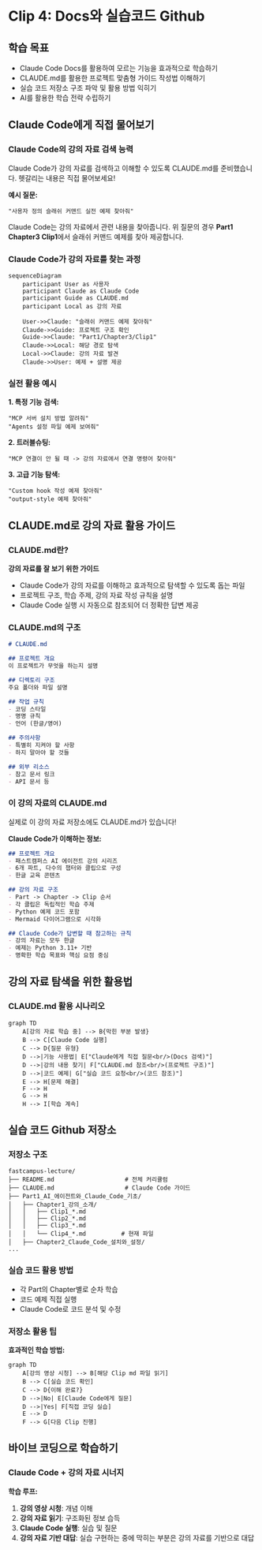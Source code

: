 # Clip 4: Docs와 실습코드 Github

## 학습 목표

* Claude Code Docs를 활용하여 모르는 기능을 효과적으로 학습하기
* CLAUDE.md를 활용한 프로젝트 맞춤형 가이드 작성법 이해하기
* 실습 코드 저장소 구조 파악 및 활용 방법 익히기
* AI를 활용한 학습 전략 수립하기

## Claude Code에게 직접 물어보기

### Claude Code의 강의 자료 검색 능력

Claude Code가 강의 자료를 검색하고 이해할 수 있도록 CLAUDE.md를 준비했습니다. 헷갈리는 내용은 직접 물어보세요!

**예시 질문:**

```
"사용자 정의 슬래쉬 커맨드 실전 예제 찾아줘"
```

Claude Code는 강의 자료에서 관련 내용을 찾아줍니다. 위 질문의 경우 **Part1 Chapter3 Clip1**에서 슬래쉬 커맨드 예제를 찾아 제공합니다.

### Claude Code가 강의 자료를 찾는 과정

```mermaid
sequenceDiagram
    participant User as 사용자
    participant Claude as Claude Code
    participant Guide as CLAUDE.md
    participant Local as 강의 자료

    User->>Claude: "슬래쉬 커맨드 예제 찾아줘"
    Claude->>Guide: 프로젝트 구조 확인
    Guide->>Claude: "Part1/Chapter3/Clip1"
    Claude->>Local: 해당 경로 탐색
    Local->>Claude: 강의 자료 발견
    Claude->>User: 예제 + 설명 제공
```

### 실전 활용 예시

**1. 특정 기능 검색:**

```
"MCP 서버 설치 방법 알려줘"
"Agents 설정 파일 예제 보여줘"
```

**2. 트러블슈팅:**

```
"MCP 연결이 안 될 때 -> 강의 자료에서 연결 명령어 찾아줘"
```

**3. 고급 기능 탐색:**

```
"Custom hook 작성 예제 찾아줘"
"output-style 예제 찾아줘"
```

## CLAUDE.md로 강의 자료 활용 가이드

### CLAUDE.md란?

**강의 자료를 잘 보기 위한 가이드**

* Claude Code가 강의 자료를 이해하고 효과적으로 탐색할 수 있도록 돕는 파일
* 프로젝트 구조, 학습 주제, 강의 자료 작성 규칙을 설명
* Claude Code 실행 시 자동으로 참조되어 더 정확한 답변 제공

### CLAUDE.md의 구조

```markdown
# CLAUDE.md

## 프로젝트 개요
이 프로젝트가 무엇을 하는지 설명

## 디렉토리 구조
주요 폴더와 파일 설명

## 작업 규칙
- 코딩 스타일
- 명명 규칙
- 언어 (한글/영어)

## 주의사항
- 특별히 지켜야 할 사항
- 하지 말아야 할 것들

## 외부 리소스
- 참고 문서 링크
- API 문서 등
```

### 이 강의 자료의 CLAUDE.md

실제로 이 강의 자료 저장소에도 CLAUDE.md가 있습니다!

**Claude Code가 이해하는 정보:**

```markdown
## 프로젝트 개요
- 패스트캠퍼스 AI 에이전트 강의 시리즈
- 6개 파트, 다수의 챕터와 클립으로 구성
- 한글 교육 콘텐츠

## 강의 자료 구조
- Part -> Chapter -> Clip 순서
- 각 클립은 독립적인 학습 주제
- Python 예제 코드 포함
- Mermaid 다이어그램으로 시각화

## Claude Code가 답변할 때 참고하는 규칙
- 강의 자료는 모두 한글
- 예제는 Python 3.11+ 기반
- 명확한 학습 목표와 핵심 요점 중심
```

## 강의 자료 탐색을 위한 활용법

### CLAUDE.md 활용 시나리오

```mermaid
graph TD
    A[강의 자료 학습 중] --> B{막힌 부분 발생}
    B --> C[Claude Code 실행]
    C --> D{질문 유형}
    D -->|기능 사용법| E["Claude에게 직접 질문<br/>(Docs 검색)"]
    D -->|강의 내용 찾기| F["CLAUDE.md 참조<br/>(프로젝트 구조)"]
    D -->|코드 예제| G["실습 코드 요청<br/>(코드 참조)"]
    E --> H[문제 해결]
    F --> H
    G --> H
    H --> I[학습 계속]
```

## 실습 코드 Github 저장소

### 저장소 구조

```
fastcampus-lecture/
├── README.md                    # 전체 커리큘럼
├── CLAUDE.md                    # Claude Code 가이드
├── Part1_AI_에이전트와_Claude_Code_기초/
│   ├── Chapter1_강의_소개/
│   │   ├── Clip1_*.md
│   │   ├── Clip2_*.md
│   │   ├── Clip3_*.md
│   │   └── Clip4_*.md          # 현재 파일
│   ├── Chapter2_Claude_Code_설치와_설정/
...
```

### 실습 코드 활용 방법

* 각 Part의 Chapter별로 순차 학습
* 코드 예제 직접 실행
* Claude Code로 코드 분석 및 수정

### 저장소 활용 팁

**효과적인 학습 방법:**

```mermaid
graph TD
    A[강의 영상 시청] --> B[해당 Clip md 파일 읽기]
    B --> C[실습 코드 확인]
    C --> D{이해 완료?}
    D -->|No| E[Claude Code에게 질문]
    D -->|Yes| F[직접 코딩 실습]
    E --> D
    F --> G[다음 Clip 진행]
```

## 바이브 코딩으로 학습하기

### Claude Code + 강의 자료 시너지

**학습 루프:**

1. **강의 영상 시청**: 개념 이해
2. **강의 자료 읽기**: 구조화된 정보 습득
3. **Claude Code 실행**: 실습 및 질문
4. **강의 자료 기반 대답**: 실습 구현하는 중에 막히는 부분은 강의 자료를 기반으로 대답
